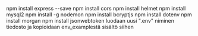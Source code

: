 npm install express --save
npm install cors
npm install helmet
npm install mysql2
npm install -g nodemon
npm install bcryptjs
npm install dotenv
npm install morgan
npm install jsonwebtoken
luodaan uusi ".env" niminen tiedosto ja kopioidaan env_examplestä sisältö siihen

